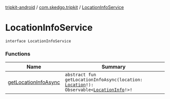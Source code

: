 [tripkit-android](../../index.md) / [com.skedgo.tripkit](../index.md) / [LocationInfoService](./index.md)

# LocationInfoService

`interface LocationInfoService`

### Functions

| Name | Summary |
|---|---|
| [getLocationInfoAsync](get-location-info-async.md) | `abstract fun getLocationInfoAsync(location: `[`Location`](../../com.skedgo.android.common.model/-location/index.md)`!): Observable<`[`LocationInfo`](../-location-info/index.md)`!>!` |
